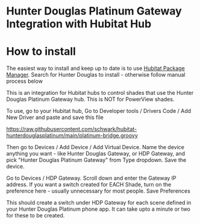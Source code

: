 # Hunter Douglas Platinum Gateway Integration with Hubitat Hub

# How to install
The easiest way to install and keep up to date is to use [Hubitat Package Manager](https://hubitatpackagemanager.hubitatcommunity.com/installing.html). Search for Hunter Douglas to install - otherwise follow manual process below

This is an integration for Hubitat hubs to control shades that use the Hunter Douglas Platinum Gateway hub. This is NOT for PowerView shades.

To use, go to your Hubitat hub, Go to Developer tools / Drivers Code / Add New Driver and paste and save this file

https://raw.githubusercontent.com/schwark/hubitat-hunterdouglasplatinum/main/platinum-bridge.groovy

Then go to Devices / Add Device / Add Virtual Device. Name the device anything you want - like Hunter Douglas Gateway, or HDP Gateway, and pick "Hunter Douglas Platinum Gateway" from Type dropdown. Save the device.

Go to Devices / HDP Gateway. Scroll down and enter the Gateway IP address. If you want a switch created for EACH Shade, turn on the preference here - usually unnecessary for most people. Save Preferences

This should create a switch under HDP Gateway for each scene defined in your Hunter Douglas Platinum phone app. It can take upto a minute or two for these to be created.





